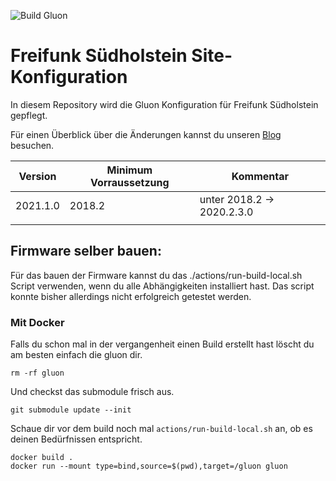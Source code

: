 ![Build Gluon](https://github.com/ffsh/site/workflows/Build%20Gluon/badge.svg)

# Freifunk Südholstein Site-Konfiguration

In diesem Repository wird die Gluon Konfiguration für Freifunk Südholstein gepflegt.

Für einen Überblick über die Änderungen kannst du unseren [Blog](https://freifunk-suedholstein.de) besuchen.

| Version  | Minimum Vorraussetzung | Kommentar                  |
|----------|------------------------|----------------------------|
| 2021.1.0 | 2018.2                 | unter 2018.2 -> 2020.2.3.0 |
|          |                        |                            |

## Firmware selber bauen:

Für das bauen der Firmware kannst du das ./actions/run-build-local.sh Script verwenden, wenn du alle Abhängigkeiten installiert hast.
Das script konnte bisher allerdings nicht erfolgreich getestet werden.

### Mit Docker

Falls du schon mal in der vergangenheit einen Build erstellt hast löscht du am besten einfach die gluon dir.
```
rm -rf gluon
```
Und checkst das submodule frisch aus.

```
git submodule update --init
```
Schaue dir vor dem build noch mal `actions/run-build-local.sh` an, ob es deinen Bedürfnissen entspricht.

```
docker build .
docker run --mount type=bind,source=$(pwd),target=/gluon gluon
```